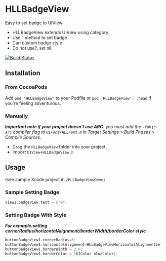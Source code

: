 # HLLBadgeView

Easy to set badge to UIView

* HLLBadgeView extends UIView using category.
* Use 1 method to set badge
* Can custom badge style
* Do not use?, set nil.

[![Build Status](https://travis-ci.org/couldhll/HLLBadgeView.svg)](https://travis-ci.org/couldhll/HLLBadgeView)

## Installation

### From CocoaPods

Add `pod 'HLLBadgeView'` to your Podfile or `pod 'HLLBadgeView', :head` if you're feeling adventurous.

### Manually

_**Important note if your project doesn't use ARC**: you must add the `-fobjc-arc` compiler flag to `UIFont+HLLFont.m` in Target Settings > Build Phases > Compile Sources._

* Drag the `HLLBadgeView` folder into your project.
* Import `UIView+HLLBadgeView.h`

## Usage

(see sample Xcode project in `/HLLBadgeViewDemo`)

### Sample Setting Badge

```objective-c
view1.badgeView.text = @"9";
```

### Setting Badge With Style

_**For exmaple:setting cornerRadius/horizontalAlignment/borderWidth/borderColor style**_

```objective-c
buttonBadgeView1.cornerRadius=5;
buttonBadgeView1.horizontalAlignment=HLLBadgeViewHorizontalAlignmentLeft;
buttonBadgeView1.borderWidth = 2.0;
buttonBadgeView1.borderColor = [UIColor blueColor];
```
